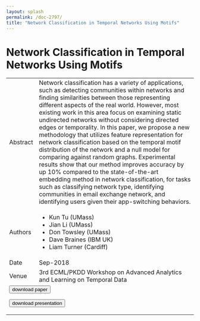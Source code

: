 ```yaml
---
layout: splash
permalink: /doc-2797/
title: "Network Classification in Temporal Networks Using Motifs"
---
```


# Network Classification in Temporal Networks Using Motifs

<table>
    <tbody>
    <tr>
        <td>Abstract</td>
        <td>Network classification has a variety of applications, such as detecting communities within networks and finding similarities between those representing different aspects of the real world. However, most existing work in this area focus on examining static undirected networks without considering directed edges or temporality. In this paper, we propose a new methodology that utilizes feature representation for network classification based on the temporal motif distribution of the network and a null model for comparing against random graphs. Experimental results show that our method improves accuracy by up 10% compared to the state-of-the-art embedding method in network classification, for tasks such as classifying network type, identifying communities in email exchange network, and identifying users given their app-switching behaviors.</td>
    </tr>
    <tr>
        <td>Authors</td>
        <td>
            <ul>
                <li>Kun Tu (UMass)</li>
                <li>Jian Li (UMass)</li>
                <li>Don Towsley (UMass)</li>
                <li>Dave Braines (IBM UK)</li>
                <li>Liam Turner (Cardiff)</li>
            </ul>
        </td>
    </tr>
    <tr>
        <td>Date</td>
        <td>Sep-2018</td>
    </tr>
    <tr>
        <td>Venue</td>
        <td>3rd ECML/PKDD Workshop on Advanced Analytics and Learning on Temporal Data</td>
    </tr>
        <tr>
            <td colspan="2">
                <form method="get" action="https://ibm.box.com/v/doc-2797-paper">
                    <button type="submit">download paper</button>
                </form>
                <form method="get" action="https://ibm.box.com/v/doc-2797-slides">
                    <button type="submit">download presentation</button>
                </form>
            </td>
        </tr>
    </tbody>
</table>
